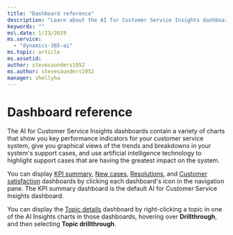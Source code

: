 ```yaml
---
title: "Dashboard reference"
description: "Learn about the AI for Customer Service Insights dashboards."
keywords: ""
ms\.date: 1/23/2019
ms.service:
  - "dynamics-365-ai"
ms.topic: article
ms.assetid: 
author: stevesaunders1952
ms.author: stevesaunders1952
manager: shellyha
---
```


# Dashboard reference

The AI for Customer Service Insights dashboards contain a variety of charts that show you key performance indicators for your customer service system, give you graphical views of the trends and breakdowns in your system's support cases, and use artificial intelligence technology to highlight support cases that are having the greatest impact on the system.

You can display [KPI summary](dashboard-kpi-summary.md), [New cases](dashboard-incoming-cases.md), [Resolutions](dashboard-case-resolutions.md), and [Customer satisfaction](dashboard-CSAT.md) dashboards by clicking each dashboard's icon in the navigation pane. The KPI summary dashboard is the default AI for Customer Service Insights dashboard.

You can display the [Topic details](dashboard-topic-details.md) dashboard by right-clicking a topic in one of the AI Insights charts in those dashboards, hovering over **Drillthrough**, and then selecting **Topic drillthrough**.
